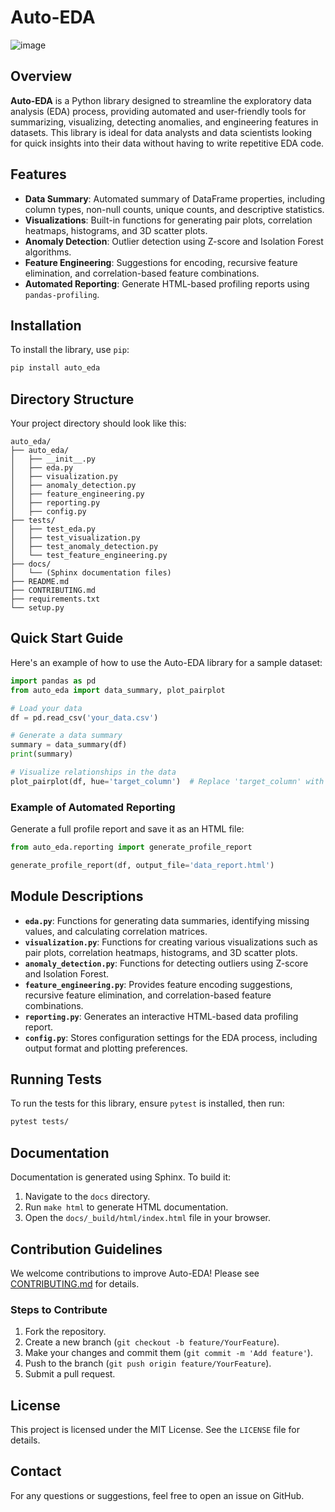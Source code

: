 # Auto-EDA

![image](https://github.com/user-attachments/assets/9995d7fb-4515-4664-a810-a8e2047d92f2)

## Overview
**Auto-EDA** is a Python library designed to streamline the exploratory data analysis (EDA) process, providing automated and user-friendly tools for summarizing, visualizing, detecting anomalies, and engineering features in datasets. This library is ideal for data analysts and data scientists looking for quick insights into their data without having to write repetitive EDA code.

## Features
- **Data Summary**: Automated summary of DataFrame properties, including column types, non-null counts, unique counts, and descriptive statistics.
- **Visualizations**: Built-in functions for generating pair plots, correlation heatmaps, histograms, and 3D scatter plots.
- **Anomaly Detection**: Outlier detection using Z-score and Isolation Forest algorithms.
- **Feature Engineering**: Suggestions for encoding, recursive feature elimination, and correlation-based feature combinations.
- **Automated Reporting**: Generate HTML-based profiling reports using `pandas-profiling`.

## Installation
To install the library, use `pip`:
```bash
pip install auto_eda
```

## Directory Structure
Your project directory should look like this:
```
auto_eda/
├── auto_eda/
│   ├── __init__.py
│   ├── eda.py                
│   ├── visualization.py       
│   ├── anomaly_detection.py   
│   ├── feature_engineering.py 
│   ├── reporting.py
│   ├── config.py
├── tests/
│   ├── test_eda.py
│   ├── test_visualization.py
│   ├── test_anomaly_detection.py
│   └── test_feature_engineering.py
├── docs/
│   └── (Sphinx documentation files)
├── README.md
├── CONTRIBUTING.md
├── requirements.txt
└── setup.py
```

## Quick Start Guide
Here's an example of how to use the Auto-EDA library for a sample dataset:

```python
import pandas as pd
from auto_eda import data_summary, plot_pairplot

# Load your data
df = pd.read_csv('your_data.csv')

# Generate a data summary
summary = data_summary(df)
print(summary)

# Visualize relationships in the data
plot_pairplot(df, hue='target_column')  # Replace 'target_column' with the column you want to use for color coding
```

### Example of Automated Reporting
Generate a full profile report and save it as an HTML file:
```python
from auto_eda.reporting import generate_profile_report

generate_profile_report(df, output_file='data_report.html')
```

## Module Descriptions

- **`eda.py`**: Functions for generating data summaries, identifying missing values, and calculating correlation matrices.
- **`visualization.py`**: Functions for creating various visualizations such as pair plots, correlation heatmaps, histograms, and 3D scatter plots.
- **`anomaly_detection.py`**: Functions for detecting outliers using Z-score and Isolation Forest.
- **`feature_engineering.py`**: Provides feature encoding suggestions, recursive feature elimination, and correlation-based feature combinations.
- **`reporting.py`**: Generates an interactive HTML-based data profiling report.
- **`config.py`**: Stores configuration settings for the EDA process, including output format and plotting preferences.

## Running Tests
To run the tests for this library, ensure `pytest` is installed, then run:
```bash
pytest tests/
```

## Documentation
Documentation is generated using Sphinx. To build it:

1. Navigate to the `docs` directory.
2. Run `make html` to generate HTML documentation.
3. Open the `docs/_build/html/index.html` file in your browser.

## Contribution Guidelines
We welcome contributions to improve Auto-EDA! Please see [CONTRIBUTING.md](CONTRIBUTING.md) for details.

### Steps to Contribute
1. Fork the repository.
2. Create a new branch (`git checkout -b feature/YourFeature`).
3. Make your changes and commit them (`git commit -m 'Add feature'`).
4. Push to the branch (`git push origin feature/YourFeature`).
5. Submit a pull request.

## License
This project is licensed under the MIT License. See the `LICENSE` file for details.

## Contact
For any questions or suggestions, feel free to open an issue on GitHub.
